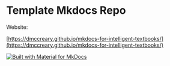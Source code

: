 # Template Mkdocs Repo

Website: 

[https://dmccreary.github.io/mkdocs-for-intelligent-textbooks/](https://dmccreary.github.io/mkdocs-for-intelligent-textbooks/)

[![Built with Material for MkDocs](https://img.shields.io/badge/Material_for_MkDocs-526CFE?style=for-the-badge&logo=MaterialForMkDocs&logoColor=white)](https://squidfunk.github.io/mkdocs-material/)